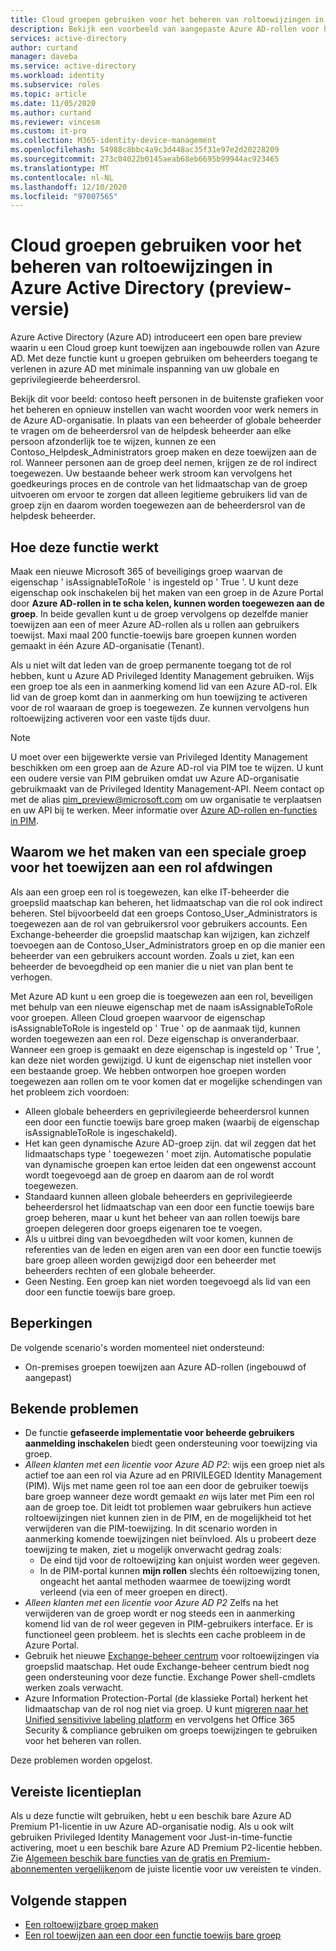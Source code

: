 ```yaml
---
title: Cloud groepen gebruiken voor het beheren van roltoewijzingen in Azure Active Directory | Microsoft Docs
description: Bekijk een voorbeeld van aangepaste Azure AD-rollen voor het delegeren van identiteitsbeheer. Toewijzingen van Azure-rollen beheren in de Azure Portal, Power shell of Graph API.
services: active-directory
author: curtand
manager: daveba
ms.service: active-directory
ms.workload: identity
ms.subservice: roles
ms.topic: article
ms.date: 11/05/2020
ms.author: curtand
ms.reviewer: vincesm
ms.custom: it-pro
ms.collection: M365-identity-device-management
ms.openlocfilehash: 54988c8bbc4a9c3d448ac35f31e97e2d20228209
ms.sourcegitcommit: 273c04022b0145aeab68eb6695b99944ac923465
ms.translationtype: MT
ms.contentlocale: nl-NL
ms.lasthandoff: 12/10/2020
ms.locfileid: "97007565"
---
```

# <a name="use-cloud-groups-to-manage-role-assignments-in-azure-active-directory-preview"></a>Cloud groepen gebruiken voor het beheren van roltoewijzingen in Azure Active Directory (preview-versie)

Azure Active Directory (Azure AD) introduceert een open bare preview waarin u een Cloud groep kunt toewijzen aan ingebouwde rollen van Azure AD. Met deze functie kunt u groepen gebruiken om beheerders toegang te verlenen in azure AD met minimale inspanning van uw globale en geprivilegieerde beheerdersrol.

Bekijk dit voor beeld: contoso heeft personen in de buitenste grafieken voor het beheren en opnieuw instellen van wacht woorden voor werk nemers in de Azure AD-organisatie. In plaats van een beheerder of globale beheerder te vragen om de beheerdersrol van de helpdesk beheerder aan elke persoon afzonderlijk toe te wijzen, kunnen ze een Contoso_Helpdesk_Administrators groep maken en deze toewijzen aan de rol. Wanneer personen aan de groep deel nemen, krijgen ze de rol indirect toegewezen. Uw bestaande beheer werk stroom kan vervolgens het goedkeurings proces en de controle van het lidmaatschap van de groep uitvoeren om ervoor te zorgen dat alleen legitieme gebruikers lid van de groep zijn en daarom worden toegewezen aan de beheerdersrol van de helpdesk beheerder.

## <a name="how-this-feature-works"></a>Hoe deze functie werkt

Maak een nieuwe Microsoft 365 of beveiligings groep waarvan de eigenschap ' isAssignableToRole ' is ingesteld op ' True '. U kunt deze eigenschap ook inschakelen bij het maken van een groep in de Azure Portal door **Azure AD-rollen in te scha kelen, kunnen worden toegewezen aan de groep**. In beide gevallen kunt u de groep vervolgens op dezelfde manier toewijzen aan een of meer Azure AD-rollen als u rollen aan gebruikers toewijst. Maxi maal 200 functie-toewijs bare groepen kunnen worden gemaakt in één Azure AD-organisatie (Tenant).

Als u niet wilt dat leden van de groep permanente toegang tot de rol hebben, kunt u Azure AD Privileged Identity Management gebruiken. Wijs een groep toe als een in aanmerking komend lid van een Azure AD-rol. Elk lid van de groep komt dan in aanmerking om hun toewijzing te activeren voor de rol waaraan de groep is toegewezen. Ze kunnen vervolgens hun roltoewijzing activeren voor een vaste tijds duur.

> [!Note]
> U moet over een bijgewerkte versie van Privileged Identity Management beschikken om een groep aan de Azure AD-rol via PIM toe te wijzen. U kunt een oudere versie van PIM gebruiken omdat uw Azure AD-organisatie gebruikmaakt van de Privileged Identity Management-API. Neem contact op met de alias pim_preview@microsoft.com om uw organisatie te verplaatsen en uw API bij te werken. Meer informatie over [Azure AD-rollen en-functies in PIM](../privileged-identity-management/azure-ad-roles-features.md).

## <a name="why-we-enforce-creation-of-a-special-group-for-assigning-it-to-a-role"></a>Waarom we het maken van een speciale groep voor het toewijzen aan een rol afdwingen

Als aan een groep een rol is toegewezen, kan elke IT-beheerder die groepslid maatschap kan beheren, het lidmaatschap van die rol ook indirect beheren. Stel bijvoorbeeld dat een groeps Contoso_User_Administrators is toegewezen aan de rol van gebruikersrol voor gebruikers accounts. Een Exchange-beheerder die groepslid maatschap kan wijzigen, kan zichzelf toevoegen aan de Contoso_User_Administrators groep en op die manier een beheerder van een gebruikers account worden. Zoals u ziet, kan een beheerder de bevoegdheid op een manier die u niet van plan bent te verhogen.

Met Azure AD kunt u een groep die is toegewezen aan een rol, beveiligen met behulp van een nieuwe eigenschap met de naam isAssignableToRole voor groepen. Alleen Cloud groepen waarvoor de eigenschap isAssignableToRole is ingesteld op ' True ' op de aanmaak tijd, kunnen worden toegewezen aan een rol. Deze eigenschap is onveranderbaar. Wanneer een groep is gemaakt en deze eigenschap is ingesteld op ' True ', kan deze niet worden gewijzigd. U kunt de eigenschap niet instellen voor een bestaande groep.
We hebben ontworpen hoe groepen worden toegewezen aan rollen om te voor komen dat er mogelijke schendingen van het probleem zich voordoen:

- Alleen globale beheerders en geprivilegieerde beheerdersrol kunnen een door een functie toewijs bare groep maken (waarbij de eigenschap isAssignableToRole is ingeschakeld).
- Het kan geen dynamische Azure AD-groep zijn. dat wil zeggen dat het lidmaatschaps type ' toegewezen ' moet zijn. Automatische populatie van dynamische groepen kan ertoe leiden dat een ongewenst account wordt toegevoegd aan de groep en daarom aan de rol wordt toegewezen.
- Standaard kunnen alleen globale beheerders en geprivilegieerde beheerdersrol het lidmaatschap van een door een functie toewijs bare groep beheren, maar u kunt het beheer van aan rollen toewijs bare groepen delegeren door groeps eigenaren toe te voegen.
- Als u uitbrei ding van bevoegdheden wilt voor komen, kunnen de referenties van de leden en eigen aren van een door een functie toewijs bare groep alleen worden gewijzigd door een beheerder met beheerders rechten of een globale beheerder.
- Geen Nesting. Een groep kan niet worden toegevoegd als lid van een door een functie toewijs bare groep.

## <a name="limitations"></a>Beperkingen

De volgende scenario's worden momenteel niet ondersteund:  

- On-premises groepen toewijzen aan Azure AD-rollen (ingebouwd of aangepast)

## <a name="known-issues"></a>Bekende problemen

- De functie **gefaseerde implementatie voor beheerde gebruikers aanmelding inschakelen** biedt geen ondersteuning voor toewijzing via groep.
- *Alleen klanten met een licentie voor Azure AD P2*: wijs een groep niet als actief toe aan een rol via Azure ad en PRIVILEGED Identity Management (PIM). Wijs met name geen rol toe aan een door de gebruiker toewijs bare groep wanneer deze wordt gemaakt *en* wijs later met Pim een rol aan de groep toe. Dit leidt tot problemen waar gebruikers hun actieve roltoewijzingen niet kunnen zien in de PIM, en de mogelijkheid tot het verwijderen van die PIM-toewijzing. In dit scenario worden in aanmerking komende toewijzingen niet beïnvloed. Als u probeert deze toewijzing te maken, ziet u mogelijk onverwacht gedrag zoals:
  - De eind tijd voor de roltoewijzing kan onjuist worden weer gegeven.
  - In de PIM-portal kunnen **mijn rollen** slechts één roltoewijzing tonen, ongeacht het aantal methoden waarmee de toewijzing wordt verleend (via een of meer groepen en direct).
- *Alleen klanten met een licentie voor Azure AD P2* Zelfs na het verwijderen van de groep wordt er nog steeds een in aanmerking komend lid van de rol weer gegeven in PIM-gebruikers interface. Er is functioneel geen probleem. het is slechts een cache probleem in de Azure Portal.  
- Gebruik het nieuwe [Exchange-beheer centrum](https://admin.exchange.microsoft.com/) voor roltoewijzingen via groepslid maatschap. Het oude Exchange-beheer centrum biedt nog geen ondersteuning voor deze functie. Exchange Power shell-cmdlets werken zoals verwacht.
- Azure Information Protection-Portal (de klassieke Portal) herkent het lidmaatschap van de rol nog niet via groep. U kunt [migreren naar het Unified sensitivive labeling platform](/azure/information-protection/configure-policy-migrate-labels) en vervolgens het Office 365 Security & compliance gebruiken om groeps toewijzingen te gebruiken voor het beheren van rollen.

Deze problemen worden opgelost.

## <a name="required-license-plan"></a>Vereiste licentieplan

Als u deze functie wilt gebruiken, hebt u een beschik bare Azure AD Premium P1-licentie in uw Azure AD-organisatie nodig. Als u ook wilt gebruiken Privileged Identity Management voor Just-in-time-functie activering, moet u een beschik bare Azure AD Premium P2-licentie hebben. Zie [Algemeen beschik bare functies van de gratis en Premium-abonnementen vergelijken](../fundamentals/active-directory-whatis.md#what-are-the-azure-ad-licenses)om de juiste licentie voor uw vereisten te vinden.

## <a name="next-steps"></a>Volgende stappen

- [Een roltoewijzbare groep maken](groups-create-eligible.md)
- [Een rol toewijzen aan een door een functie toewijs bare groep](groups-assign-role.md)
